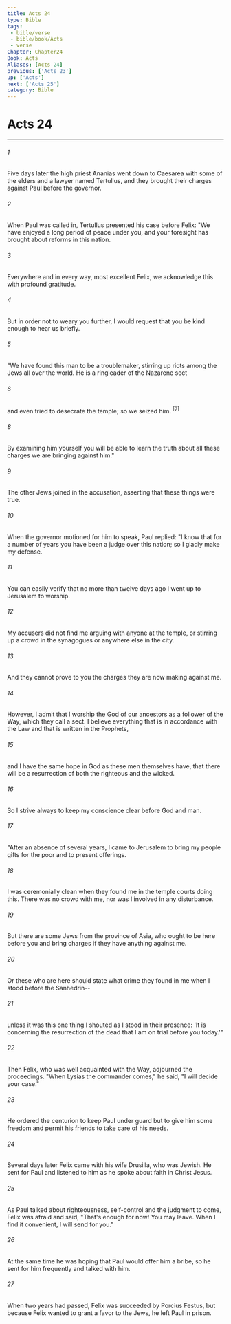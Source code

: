 ```yaml
---
title: Acts 24
type: Bible
tags:
 - bible/verse
 - bible/book/Acts
 - verse
Chapter: Chapter24
Book: Acts
Aliases: [Acts 24]
previous: ['Acts 23']
up: ['Acts']
next: ['Acts 25']
category: Bible
---
```

# Acts 24

***


###### 1 
Five days later the high priest Ananias went down to Caesarea with some of the elders and a lawyer named Tertullus, and they brought their charges against Paul before the governor. 

###### 2 
When Paul was called in, Tertullus presented his case before Felix: "We have enjoyed a long period of peace under you, and your foresight has brought about reforms in this nation. 

###### 3 
Everywhere and in every way, most excellent Felix, we acknowledge this with profound gratitude. 

###### 4 
But in order not to weary you further, I would request that you be kind enough to hear us briefly. 

###### 5 
"We have found this man to be a troublemaker, stirring up riots among the Jews all over the world. He is a ringleader of the Nazarene sect 

###### 6 
and even tried to desecrate the temple; so we seized him. <sup class="versenum">[7]</sup> 

###### 8 
By examining him yourself you will be able to learn the truth about all these charges we are bringing against him." 

###### 9 
The other Jews joined in the accusation, asserting that these things were true. 

###### 10 
When the governor motioned for him to speak, Paul replied: "I know that for a number of years you have been a judge over this nation; so I gladly make my defense. 

###### 11 
You can easily verify that no more than twelve days ago I went up to Jerusalem to worship. 

###### 12 
My accusers did not find me arguing with anyone at the temple, or stirring up a crowd in the synagogues or anywhere else in the city. 

###### 13 
And they cannot prove to you the charges they are now making against me. 

###### 14 
However, I admit that I worship the God of our ancestors as a follower of the Way, which they call a sect. I believe everything that is in accordance with the Law and that is written in the Prophets, 

###### 15 
and I have the same hope in God as these men themselves have, that there will be a resurrection of both the righteous and the wicked. 

###### 16 
So I strive always to keep my conscience clear before God and man. 

###### 17 
"After an absence of several years, I came to Jerusalem to bring my people gifts for the poor and to present offerings. 

###### 18 
I was ceremonially clean when they found me in the temple courts doing this. There was no crowd with me, nor was I involved in any disturbance. 

###### 19 
But there are some Jews from the province of Asia, who ought to be here before you and bring charges if they have anything against me. 

###### 20 
Or these who are here should state what crime they found in me when I stood before the Sanhedrin-- 

###### 21 
unless it was this one thing I shouted as I stood in their presence: 'It is concerning the resurrection of the dead that I am on trial before you today.'" 

###### 22 
Then Felix, who was well acquainted with the Way, adjourned the proceedings. "When Lysias the commander comes," he said, "I will decide your case." 

###### 23 
He ordered the centurion to keep Paul under guard but to give him some freedom and permit his friends to take care of his needs. 

###### 24 
Several days later Felix came with his wife Drusilla, who was Jewish. He sent for Paul and listened to him as he spoke about faith in Christ Jesus. 

###### 25 
As Paul talked about righteousness, self-control and the judgment to come, Felix was afraid and said, "That's enough for now! You may leave. When I find it convenient, I will send for you." 

###### 26 
At the same time he was hoping that Paul would offer him a bribe, so he sent for him frequently and talked with him. 

###### 27 
When two years had passed, Felix was succeeded by Porcius Festus, but because Felix wanted to grant a favor to the Jews, he left Paul in prison. 
